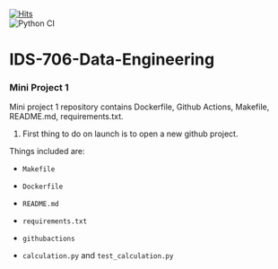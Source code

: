 [![Hits](https://hits.seeyoufarm.com/api/count/incr/badge.svg?url=https%3A%2F%2Fgithub.com%2Fsuim-park%2FIDS-706-Data-Engineering&count_bg=%23CEE8FF&title_bg=%230900FF&icon=github.svg&icon_color=%23E7E7E7&title=hits&edge_flat=false)](https://hits.seeyoufarm.com)</br>
![Python CI](https://github.com/suim-park/IDS-706-Data-Engineering/actions/workflows/main.yml/badge.svg)

# IDS-706-Data-Engineering

### Mini Project 1</br>
Mini project 1 repository contains Dockerfile, Github Actions, Makefile, README.md, requirements.txt.

1. First thing to do on launch is to open a new github project.

Things included are:

* `Makefile`

* `Dockerfile`

* `README.md`

* `requirements.txt` 

* `githubactions` 

* `calculation.py` and `test_calculation.py`
